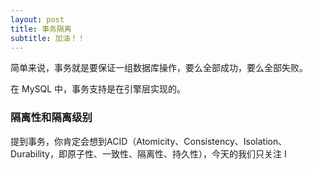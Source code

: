 ```yaml
---
layout: post
title: 事务隔离
subtitle: 加油！！
---
```

简单来说，事务就是要保证一组数据库操作，要么全部成功，要么全部失败。

在 MySQL 中，事务支持是在引擎层实现的。

### 隔离性和隔离级别

提到事务，你肯定会想到ACID（Atomicity、Consistency、Isolation、Durability，即原子性、一致性、隔离性、持久性），今天的我们只关注 I